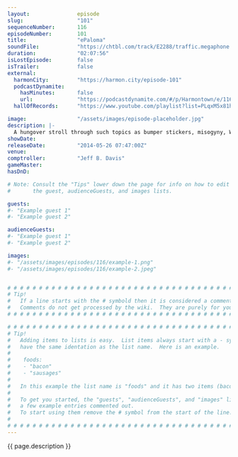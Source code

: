 ```yaml
---
layout:               episode
slug:                 "101"
sequenceNumber:       116
episodeNumber:        101
title:                "ePaloma"
soundFile:            "https://chtbl.com/track/E2288/traffic.megaphone.fm/STA6155953699.mp3?updated=1556238761"
duration:             "02:07:56"
isLostEpisode:        false
isTrailer:            false
external:
  harmonCity:         "https://harmon.city/episode-101"
  podcastDynamite:
    hasMinutes:       false
    url:              "https://podcastdynamite.com/#/p/Harmontown/e/116/101"
  hallOfRecords:      "https://www.youtube.com/playlist?list=PLqxM5x81hNOayl58S3LIhr_VSE6QXnEFJ"

image:                "/assets/images/episode-placeholder.jpg"
description: |-
  A hungover stroll through such topics as bumper stickers, misogyny, Wolfenstein and how horrifying that game must be for Germans. Kumail Nanjiani's back and we welcome DeMorge Brown to the stage!
showDate:             
releaseDate:          "2014-05-26 07:47:00Z"
venue:                
comptroller:          "Jeff B. Davis"
gameMaster:           
hasDnD:               

# Note: Consult the "Tips" lower down the page for info on how to edit
#       the guest, audienceGuests, and images lists.

guests:
#- "Example guest 1"
#- "Example guest 2"

audienceGuests:
#- "Example guest 1"
#- "Example guest 2"

images:
#- "/assets/images/episodes/116/example-1.png"
#- "/assets/images/episodes/116/example-2.jpeg"


# # # # # # # # # # # # # # # # # # # # # # # # # # # # # # # # # # # # # # # # # # # # #
# Tip!
#   If a line starts with the # symbold then it is considered a comment.
#   Comments do not get processed by the wiki.  They are purely for your information.
# # # # # # # # # # # # # # # # # # # # # # # # # # # # # # # # # # # # # # # # # # # # #

# # # # # # # # # # # # # # # # # # # # # # # # # # # # # # # # # # # # # # # # # # # # #
# Tip!
#   Adding items to lists is easy.  List items always start with a - symbol and have
#   have the same identation as the list name.  Here is an example.
#
#    foods:
#    - "bacon"
#    - "sausages"
#
#   In this example the list name is "foods" and it has two items (bacon, and sausages).
#
#   To get you started, the "guests", "audienceGuests", and "images" lists below have
#   a few example entries commented out.
#   To start using them remove the # symbol from the start of the line.
#
# # # # # # # # # # # # # # # # # # # # # # # # # # # # # # # # # # # # # # # # # # # # #
---
```


<!-- The episode description will be rendered here -->
{{ page.description }}

<!-- Add your content BELOW here -->
<!-- vvvvvvvvvvvvvvvvvvvvvvvvvvv -->




<!-- ^^^^^^^^^^^^^^^^^^^^^^^^^^^ -->
<!-- Add your content ABOVE here -->

<!-- The episode gallery will be rendered here -->